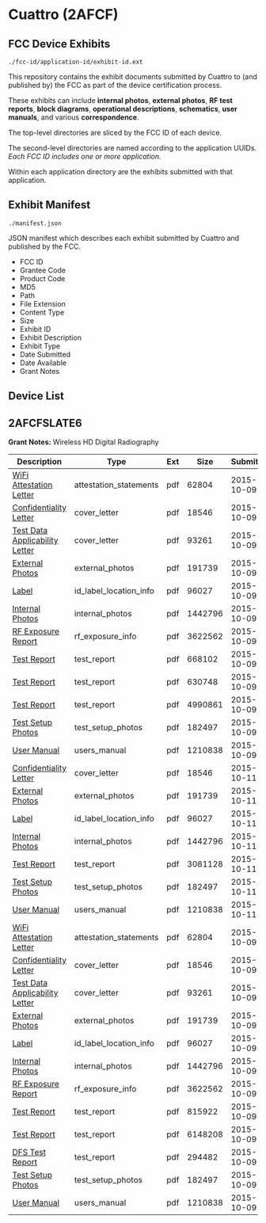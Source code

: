 # Cuattro (2AFCF)
## FCC Device Exhibits

```
./fcc-id/application-id/exhibit-id.ext
```

This repository contains the exhibit documents submitted by Cuattro to (and published by) the FCC as part of the device certification process.

These exhibits can include **internal photos**, **external photos**, **RF test reports**, **block diagrams**, **operational descriptions**, **schematics**, **user manuals**, and various **correspondence**.

The top-level directories are sliced by the FCC ID of each device.

The second-level directories are named according to the application UUIDs. *Each FCC ID includes one or more application.*

Within each application directory are the exhibits submitted with that application. 

## Exhibit Manifest

```
./manifest.json
```

JSON manifest which describes each exhibit submitted by Cuattro and published by the FCC.

- FCC ID
- Grantee Code
- Product Code
- MD5
- Path
- File Extension
- Content Type
- Size
- Exhibit ID
- Exhibit Description
- Exhibit Type
- Date Submitted
- Date Available
- Grant Notes

## Device List
## 2AFCFSLATE6
**Grant Notes:** Wireless HD Digital Radiography

| Description | Type | Ext | Size | Submitted | Available |
| ----------- | ---- | --- | ---- | --------- | --------- |
| [WiFi Attestation Letter](2AFCFSLATE6/3bd9208cb860c9b48499f8cff71ec13c/2776661.pdf) | attestation_statements | pdf | 62804 | 2015-10-09 | 2015-10-09 |
| [Confidentiality Letter](2AFCFSLATE6/3bd9208cb860c9b48499f8cff71ec13c/2776659.pdf) | cover_letter | pdf | 18546 | 2015-10-09 | 2015-10-09 |
| [Test Data Applicability Letter](2AFCFSLATE6/3bd9208cb860c9b48499f8cff71ec13c/2776660.pdf) | cover_letter | pdf | 93261 | 2015-10-09 | 2015-10-09 |
| [External Photos](2AFCFSLATE6/3bd9208cb860c9b48499f8cff71ec13c/2776534.pdf) | external_photos | pdf | 191739 | 2015-10-09 | 2015-10-09 |
| [Label](2AFCFSLATE6/3bd9208cb860c9b48499f8cff71ec13c/2776533.pdf) | id_label_location_info | pdf | 96027 | 2015-10-09 | 2015-10-09 |
| [Internal Photos](2AFCFSLATE6/3bd9208cb860c9b48499f8cff71ec13c/2776544.pdf) | internal_photos | pdf | 1442796 | 2015-10-09 | 2015-10-09 |
| [RF Exposure Report](2AFCFSLATE6/3bd9208cb860c9b48499f8cff71ec13c/2776655.pdf) | rf_exposure_info | pdf | 3622562 | 2015-10-09 | 2015-10-09 |
| [Test Report](2AFCFSLATE6/3bd9208cb860c9b48499f8cff71ec13c/2776539.pdf) | test_report | pdf | 668102 | 2015-10-09 | 2015-10-09 |
| [Test Report](2AFCFSLATE6/3bd9208cb860c9b48499f8cff71ec13c/2776540.pdf) | test_report | pdf | 630748 | 2015-10-09 | 2015-10-09 |
| [Test Report](2AFCFSLATE6/3bd9208cb860c9b48499f8cff71ec13c/2091653.pdf) | test_report | pdf | 4990861 | 2015-10-09 | 2015-10-09 |
| [Test Setup Photos](2AFCFSLATE6/3bd9208cb860c9b48499f8cff71ec13c/2776542.pdf) | test_setup_photos | pdf | 182497 | 2015-10-09 | 2015-10-09 |
| [User Manual](2AFCFSLATE6/3bd9208cb860c9b48499f8cff71ec13c/2776543.pdf) | users_manual | pdf | 1210838 | 2015-10-09 | 2015-10-09 |
| [Confidentiality Letter](2AFCFSLATE6/51160282e925023bcab6011ff7dd72d9/2776659.pdf) | cover_letter | pdf | 18546 | 2015-10-11 | 2015-10-11 |
| [External Photos](2AFCFSLATE6/51160282e925023bcab6011ff7dd72d9/2776534.pdf) | external_photos | pdf | 191739 | 2015-10-11 | 2015-10-11 |
| [Label](2AFCFSLATE6/51160282e925023bcab6011ff7dd72d9/2776533.pdf) | id_label_location_info | pdf | 96027 | 2015-10-11 | 2015-10-11 |
| [Internal Photos](2AFCFSLATE6/51160282e925023bcab6011ff7dd72d9/2776544.pdf) | internal_photos | pdf | 1442796 | 2015-10-11 | 2015-10-11 |
| [Test Report](2AFCFSLATE6/51160282e925023bcab6011ff7dd72d9/2778299.pdf) | test_report | pdf | 3081128 | 2015-10-11 | 2015-10-11 |
| [Test Setup Photos](2AFCFSLATE6/51160282e925023bcab6011ff7dd72d9/2776542.pdf) | test_setup_photos | pdf | 182497 | 2015-10-11 | 2015-10-11 |
| [User Manual](2AFCFSLATE6/51160282e925023bcab6011ff7dd72d9/2776543.pdf) | users_manual | pdf | 1210838 | 2015-10-11 | 2015-10-11 |
| [WiFi Attestation Letter](2AFCFSLATE6/39a94dca5d21cf20f367d5397b65297f/2776661.pdf) | attestation_statements | pdf | 62804 | 2015-10-09 | 2015-10-09 |
| [Confidentiality Letter](2AFCFSLATE6/39a94dca5d21cf20f367d5397b65297f/2776659.pdf) | cover_letter | pdf | 18546 | 2015-10-09 | 2015-10-09 |
| [Test Data Applicability Letter](2AFCFSLATE6/39a94dca5d21cf20f367d5397b65297f/2776660.pdf) | cover_letter | pdf | 93261 | 2015-10-09 | 2015-10-09 |
| [External Photos](2AFCFSLATE6/39a94dca5d21cf20f367d5397b65297f/2776534.pdf) | external_photos | pdf | 191739 | 2015-10-09 | 2015-10-09 |
| [Label](2AFCFSLATE6/39a94dca5d21cf20f367d5397b65297f/2776533.pdf) | id_label_location_info | pdf | 96027 | 2015-10-09 | 2015-10-09 |
| [Internal Photos](2AFCFSLATE6/39a94dca5d21cf20f367d5397b65297f/2776544.pdf) | internal_photos | pdf | 1442796 | 2015-10-09 | 2015-10-09 |
| [RF Exposure Report](2AFCFSLATE6/39a94dca5d21cf20f367d5397b65297f/2776655.pdf) | rf_exposure_info | pdf | 3622562 | 2015-10-09 | 2015-10-09 |
| [Test Report](2AFCFSLATE6/39a94dca5d21cf20f367d5397b65297f/2776578.pdf) | test_report | pdf | 815922 | 2015-10-09 | 2015-10-09 |
| [Test Report](2AFCFSLATE6/39a94dca5d21cf20f367d5397b65297f/2776579.pdf) | test_report | pdf | 6148208 | 2015-10-09 | 2015-10-09 |
| [DFS Test Report](2AFCFSLATE6/39a94dca5d21cf20f367d5397b65297f/2091401.pdf) | test_report | pdf | 294482 | 2015-10-09 | 2015-10-09 |
| [Test Setup Photos](2AFCFSLATE6/39a94dca5d21cf20f367d5397b65297f/2776542.pdf) | test_setup_photos | pdf | 182497 | 2015-10-09 | 2015-10-09 |
| [User Manual](2AFCFSLATE6/39a94dca5d21cf20f367d5397b65297f/2776543.pdf) | users_manual | pdf | 1210838 | 2015-10-09 | 2015-10-09 |
